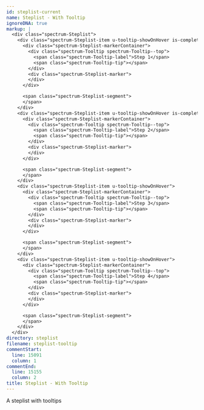 ```yaml
---
id: steplist-current
name: Steplist - With Tooltip
ignoreDNA: true
markup: |
  <div class="spectrum-Steplist">
    <div class="spectrum-Steplist-item u-tooltip-showOnHover is-complete">
      <div class="spectrum-Steplist-markerContainer">
        <div class="spectrum-Tooltip spectrum-Tooltip--top">
          <span class="spectrum-Tooltip-label">Step 1</span>
          <span class="spectrum-Tooltip-tip"></span>
        </div>
        <div class="spectrum-Steplist-marker">
        </div>
      </div>

      <span class="spectrum-Steplist-segment">
      </span>
    </div>
    <div class="spectrum-Steplist-item u-tooltip-showOnHover is-complete">
      <div class="spectrum-Steplist-markerContainer">
        <div class="spectrum-Tooltip spectrum-Tooltip--top">
          <span class="spectrum-Tooltip-label">Step 2</span>
          <span class="spectrum-Tooltip-tip"></span>
        </div>
        <div class="spectrum-Steplist-marker">
        </div>
      </div>

      <span class="spectrum-Steplist-segment">
      </span>
    </div>
    <div class="spectrum-Steplist-item u-tooltip-showOnHover">
      <div class="spectrum-Steplist-markerContainer">
        <div class="spectrum-Tooltip spectrum-Tooltip--top">
          <span class="spectrum-Tooltip-label">Step 3</span>
          <span class="spectrum-Tooltip-tip"></span>
        </div>
        <div class="spectrum-Steplist-marker">
        </div>
      </div>

      <span class="spectrum-Steplist-segment">
      </span>
    </div>
    <div class="spectrum-Steplist-item u-tooltip-showOnHover">
      <div class="spectrum-Steplist-markerContainer">
        <div class="spectrum-Tooltip spectrum-Tooltip--top">
          <span class="spectrum-Tooltip-label">Step 4</span>
          <span class="spectrum-Tooltip-tip"></span>
        </div>
        <div class="spectrum-Steplist-marker">
        </div>
      </div>

      <span class="spectrum-Steplist-segment">
      </span>
    </div>
  </div>
directory: steplist
filename: steplist-tooltip
commentStart:
  line: 15091
  column: 1
commentEnd:
  line: 15155
  column: 2
title: Steplist - With Tooltip
---
```

A steplist with tooltips